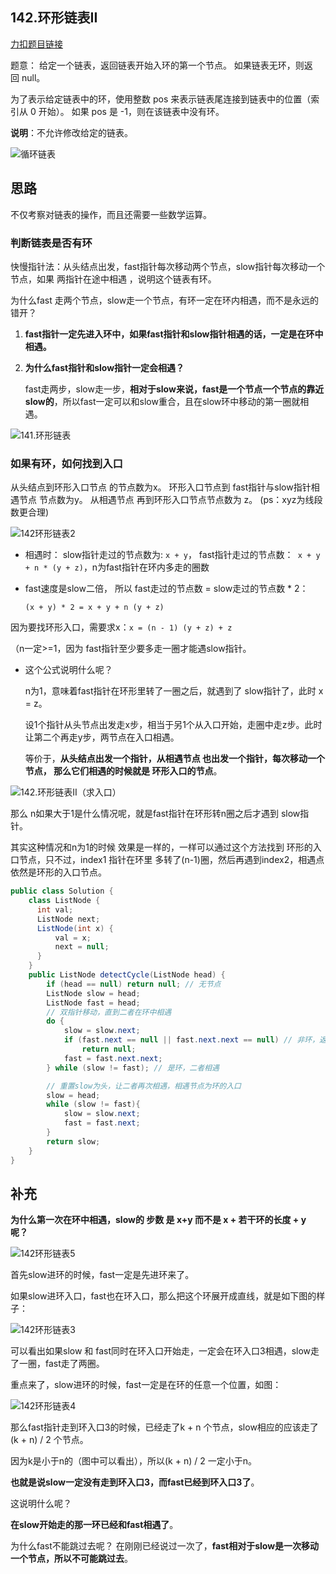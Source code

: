 
## 142.环形链表II

[力扣题目链接](https://leetcode-cn.com/problems/linked-list-cycle-ii/)

题意：
给定一个链表，返回链表开始入环的第一个节点。 如果链表无环，则返回 null。

为了表示给定链表中的环，使用整数 pos 来表示链表尾连接到链表中的位置（索引从 0 开始）。 如果 pos 是 -1，则在该链表中没有环。

**说明**：不允许修改给定的链表。

![循环链表](https://img-blog.csdnimg.cn/20200816110112704.png)

## 思路

不仅考察对链表的操作，而且还需要一些数学运算。

### 判断链表是否有环

快慢指针法：从头结点出发，fast指针每次移动两个节点，slow指针每次移动一个节点，如果 两指针在途中相遇 ，说明这个链表有环。

为什么fast 走两个节点，slow走一个节点，有环一定在环内相遇，而不是永远的错开？

1. **fast指针一定先进入环中，如果fast指针和slow指针相遇的话，一定是在环中相遇。**

2. **为什么fast指针和slow指针一定会相遇？**

   fast走两步，slow走一步，**相对于slow来说，fast是一个节点一个节点的靠近slow的**，所以fast一定可以和slow重合，且在slow环中移动的第一圈就相遇。

![141.环形链表](https://tva1.sinaimg.cn/large/008eGmZEly1goo4xglk9yg30fs0b6u0x.gif)


### 如果有环，如何找到入口

从头结点到环形入口节点 的节点数为x。
环形入口节点到 fast指针与slow指针相遇节点 节点数为y。
从相遇节点  再到环形入口节点节点数为 z。 (ps：xyz为线段数更合理)



![142环形链表2](https://img-blog.csdnimg.cn/20210318162938397.png)

+ 相遇时：
  slow指针走过的节点数为: `x + y`，
  fast指针走过的节点数：` x + y + n * (y + z)`，n为fast指针在环内多走的圈数 

+ fast速度是slow二倍， 所以 fast走过的节点数 = slow走过的节点数 * 2：

  `(x + y) * 2 = x + y + n (y + z)`

因为要找环形入口，需要求x：`x = (n - 1) (y + z) + z  ` 

（n一定>=1，因为 fast指针至少要多走一圈才能遇slow指针。

+ 这个公式说明什么呢？

  n为1，意味着fast指针在环形里转了一圈之后，就遇到了 slow指针了，此时 x = z。

  设1个指针从头节点出发走x步，相当于另1个从入口开始，走圈中走z步。此时让第二个再走y步，两节点在入口相遇。

  等价于，**从头结点出发一个指针，从相遇节点 也出发一个指针，每次移动一个节点， 那么它们相遇的时候就是 环形入口的节点**。 

![142.环形链表II（求入口）](https://tva1.sinaimg.cn/large/008eGmZEly1goo58gauidg30fw0bi4qr.gif)


那么 n如果大于1是什么情况呢，就是fast指针在环形转n圈之后才遇到 slow指针。

其实这种情况和n为1的时候 效果是一样的，一样可以通过这个方法找到 环形的入口节点，只不过，index1 指针在环里 多转了(n-1)圈，然后再遇到index2，相遇点依然是环形的入口节点。

```java
public class Solution {
    class ListNode {
      int val;
      ListNode next;
      ListNode(int x) {
          val = x;
          next = null;
      }
    }
    public ListNode detectCycle(ListNode head) {
        if (head == null) return null; // 无节点
        ListNode slow = head;
        ListNode fast = head;
        // 双指针移动，直到二者在环中相遇
        do {
            slow = slow.next;
            if (fast.next == null || fast.next.next == null) // 非环，返回null
                return null;
            fast = fast.next.next;
        } while (slow != fast); // 是环，二者相遇

        // 重置slow为头，让二者再次相遇，相遇节点为环的入口
        slow = head;
        while (slow != fast){
            slow = slow.next;
            fast = fast.next;
        }
        return slow;
    }
}
```



## 补充

**为什么第一次在环中相遇，slow的 步数 是 x+y 而不是 x + 若干环的长度 + y 呢？**

![142环形链表5](https://img-blog.csdnimg.cn/20210318165123581.png)


首先slow进环的时候，fast一定是先进环来了。

如果slow进环入口，fast也在环入口，那么把这个环展开成直线，就是如下图的样子：

![142环形链表3](https://img-blog.csdnimg.cn/2021031816503266.png)

可以看出如果slow 和 fast同时在环入口开始走，一定会在环入口3相遇，slow走了一圈，fast走了两圈。

重点来了，slow进环的时候，fast一定是在环的任意一个位置，如图：

![142环形链表4](https://img-blog.csdnimg.cn/2021031816515727.png)

那么fast指针走到环入口3的时候，已经走了k + n 个节点，slow相应的应该走了(k + n) / 2 个节点。

因为k是小于n的（图中可以看出），所以(k + n) / 2 一定小于n。

**也就是说slow一定没有走到环入口3，而fast已经到环入口3了**。

这说明什么呢？

**在slow开始走的那一环已经和fast相遇了**。

为什么fast不能跳过去呢？ 在刚刚已经说过一次了，**fast相对于slow是一次移动一个节点，所以不可能跳过去**。


 